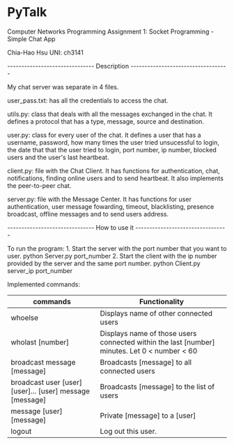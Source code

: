 # PyTalk
Computer Networks Programming Assignment 1: Socket Programming - Simple Chat App

Chia-Hao Hsu
UNI: ch3141

------------------------------- Description -----------------------------------

My chat server was separate in 4 files. 

user_pass.txt: has all the credentials to access the chat.

utils.py: class that deals with all the messages exchanged in the chat. 
             It defines a protocol that has a type, message, source and 
             destination.

user.py: class for every user of the chat.
         It defines a user that has a username, password, how many times the 
         user tried unsucessful to login, the date that that the user tried 
         to login, port number, ip number, blocked users and the user's last 
         heartbeat.

client.py: file with the Chat Client. It has functions for authentication, chat, 
           notifications, finding online users and to send heartbeat. It also 
           implements the peer-to-peer chat. 

server.py: file with the Message Center. It has functions for user authentication, 
           user message fowarding, timeout, blacklisting, presence broadcast, 
           offline messages and to send users address.

------------------------------- How to use it ---------------------------------

To run the program:
    1. Start the server with the port number that you want to user. 
        python Server.py port_number
    2. Start the client with the ip number provided by the server and the same 
       port number.
        python Client.py server_ip port_number

Implemented commands:

|commands                       |Functionality                                 |
|-------------------------------|----------------------------------------------|
|whoelse                        |Displays name of other connected users        |
|wholast [number]               |Displays name of those users connected within the last [number] minutes. Let 0 < number < 60|
|broadcast message [message]    |Broadcasts [message] to all connected users   |
|broadcast user [user] [user]... [user] message [message]|Broadcasts [message] to the list of users      |
|message [user] [message]       |Private [message] to a [user]                 |
|logout                         |Log out this user.                            |


